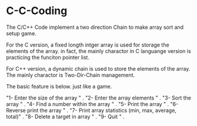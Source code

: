 # C-C-Coding
The C/C++ Code implement a two direction Chain to make array sort and setup game. 

For the C version, a fixed longth intger array is used for storage the elements of the array.
in fact, the mainly charactor in C languange version is practicing the funciton pointer list.


For C++ version, a dynamic chain is used to store the elements of the array. 
The mainly charactor is Two-Dir-Chain management.

The basic feature is below. just like a game.


"1- Enter the size of the array                      " .
"2- Enter the array elements                         " .
"3- Sort the array                                   " .
"4- Find a number within the array                   " .
"5- Print the array                                  " .
"6- Reverse print the array                          " .
"7- Print array statistics (min, max, average, total)" .
"8- Delete a target in array                         " .
"9- Quit                                             " .

